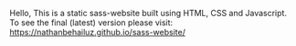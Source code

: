 Hello, This is a static sass-website built using HTML, CSS and Javascript. To see the final (latest) version please visit: https://nathanbehailuz.github.io/sass-website/
